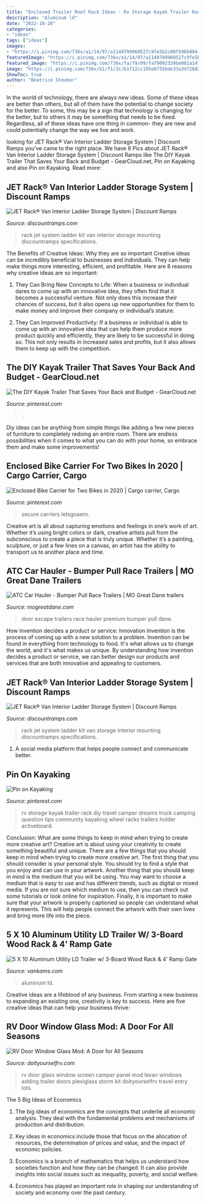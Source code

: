 ```yaml
---
title: "Enclosed Trailer Roof Rack Ideas - Rv Storage Kayak Trailer Rack Diy Travel Camper Dreams Truck Camping Question Tips Community Kayaking Wheel Racks Trailers Holder Activeboard"
description: "Aluminum ld"
date: "2022-10-28"
categories:
- "ideas"
tags: ["ideas"]
images:
- "https://i.pinimg.com/736x/a1/14/97/a1149799960527c9fe5b2c00f596b804--rv-storage-camping-tips.jpg"
featuredImage: "https://i.pinimg.com/736x/a1/14/97/a1149799960527c9fe5b2c00f596b804--rv-storage-camping-tips.jpg"
featured_image: "https://i.pinimg.com/736x/fa/79/09/fa79092339be081a147110d9b9736b76.jpg"
image: "https://i.pinimg.com/736x/b1/f1/2c/b1f12cc195e0755bde33a3472682560d.jpg"
ShowToc: true
author: "Beatrice Steuber"
---
```



In the world of technology, there are always new ideas. Some of these ideas are better than others, but all of them have the potential to change society for the better. To some, this may be a sign that technology is changing for the better, but to others it may be something that needs to be fixed. Regardless, all of these ideas have one thing in common- they are new and could potentially change the way we live and work.

	

		
looking for JET Rack® Van Interior Ladder Storage System | Discount Ramps you've came to the right place. We have 8 Pics about JET Rack® Van Interior Ladder Storage System | Discount Ramps like The DIY Kayak Trailer That Saves Your Back and Budget - GearCloud.net, Pin on Kayaking and also Pin on Kayaking. Read more:
		
    
## JET Rack® Van Interior Ladder Storage System | Discount Ramps

<img loading=lazy src="https://www.discountramps.com/images/xxl/JET-RACK.jpg?v=100114440491-6" onerror="this.onerror=null;this.src='https://tse1.mm.bing.net/th?id=OIP.b3dvUvPRBDpBMj5nLZ12hQHaHa&amp;pid=15.1';" alt="JET Rack® Van Interior Ladder Storage System | Discount Ramps">

_Source: discountramps.com_

>rack jet system ladder kit van interior storage mounting discountramps specifications. 

	

The Benefits of Creative Ideas: Why they are so important
Creative ideas can be incredibly beneficial to businesses and individuals. They can help make things more interesting, efficient, and profitable. Here are 8 reasons why creative ideas are so important:
1. They Can Bring New Concepts to Life: When a business or individual dares to come up with an innovative idea, they often find that it becomes a successful venture. Not only does this increase their chances of success, but it also opens up new opportunities for them to make money and improve their company or individual’s stature.

2. They Can Improved Productivity: If a business or individual is able to come up with an innovative idea that can help them produce more product quickly and efficiently, they are likely to be successful in doing so. This not only results in increased sales and profits, but it also allows them to keep up with the competition.


    
## The DIY Kayak Trailer That Saves Your Back And Budget - GearCloud.net

<img loading=lazy src="https://i.pinimg.com/736x/b1/f1/2c/b1f12cc195e0755bde33a3472682560d.jpg" onerror="this.onerror=null;this.src='https://tse4.mm.bing.net/th?id=OIP.sJYazf4xddl9_-f-6FDpEAHaFt&amp;pid=15.1';" alt="The DIY Kayak Trailer That Saves Your Back and Budget - GearCloud.net">

_Source: pinterest.com_

>. 

	

Diy ideas can be anything from simple things like adding a few new pieces of furniture to completely redoing an entire room. There are endless possibilities when it comes to what you can do with your home, so embrace them and make some improvements!

    
## Enclosed Bike Carrier For Two Bikes In 2020 | Cargo Carrier, Cargo

<img loading=lazy src="https://i.pinimg.com/736x/fa/79/09/fa79092339be081a147110d9b9736b76.jpg" onerror="this.onerror=null;this.src='https://tse2.mm.bing.net/th?id=OIP.1QvHXcPwIBg9-D7phCQBjgHaF7&amp;pid=15.1';" alt="Enclosed Bike Carrier for Two Bikes in 2020 | Cargo carrier, Cargo">

_Source: pinterest.com_

>secure carriers letsgoaero. 

	

Creative art is all about capturing emotions and feelings in one’s work of art. Whether it’s using bright colors or dark, creative artists pull from the subconscious to create a piece that is truly unique. Whether it’s a painting, sculpture, or just a few lines on a canvas, an artist has the ability to transport us to another place and time.

    
## ATC Car Hauler - Bumper Pull Race Trailers | MO Great Dane Trailers

<img loading=lazy src="https://mogreatdane.com/wp-content/uploads/2016/10/1-Premium-Escape-Door.jpg" onerror="this.onerror=null;this.src='https://tse3.mm.bing.net/th?id=OIP.T8pot1OPtimJvZmdsUHZmQHaE8&amp;pid=15.1';" alt="ATC Car Hauler - Bumper Pull Race Trailers | MO Great Dane trailers">

_Source: mogreatdane.com_

>door escape trailers race hauler premium bumper pull dane. 

	

How invention decides a product or service: Innovation
Invention is the process of coming up with a new solution to a problem. Invention can be found in everything from technology to food. It's what allows us to change the world, and it's what makes us unique. By understanding how invention decides a product or service, we can better design our products and services that are both innovative and appealing to customers.

    
## JET Rack® Van Interior Ladder Storage System | Discount Ramps

<img loading=lazy src="https://www.discountramps.com/images/xxl/JET-RACK.jpg?v=100114440491-5" onerror="this.onerror=null;this.src='https://tse2.mm.bing.net/th?id=OIP.TWsonbJasanStAiPg5u45wHaHa&amp;pid=15.1';" alt="JET Rack® Van Interior Ladder Storage System | Discount Ramps">

_Source: discountramps.com_

>rack jet system ladder kit van storage interior mounting discountramps specifications. 

	

1. A social media platform that helps people connect and communicate better.

    
## Pin On Kayaking

<img loading=lazy src="https://i.pinimg.com/736x/a1/14/97/a1149799960527c9fe5b2c00f596b804--rv-storage-camping-tips.jpg" onerror="this.onerror=null;this.src='https://tse3.mm.bing.net/th?id=OIP.2N6JP2M3wM0mXIHxNcYnEgHaJ4&amp;pid=15.1';" alt="Pin on Kayaking">

_Source: pinterest.com_

>rv storage kayak trailer rack diy travel camper dreams truck camping question tips community kayaking wheel racks trailers holder activeboard. 

	

Conclusion: What are some things to keep in mind when trying to create more creative art?
Creative art is about using your creativity to create something beautiful and unique. There are a few things that you should keep in mind when trying to create more creative art. The first thing that you should consider is your personal style. You should try to find a style that you enjoy and can use in your artwork. Another thing that you should keep in mind is the medium that you will be using. You may want to choose a medium that is easy to use and has different trends, such as digital or mixed media. If you are not sure which medium to use, then you can check out some tutorials or look online for inspiration. Finally, it is important to make sure that your artwork is properly captioned so people can understand what it represents. This will help people connect the artwork with their own lives and bring more life into the piece.

    
## 5 X 10 Aluminum Utility LD Trailer W/ 3-Board Wood Rack &amp; 4&#039; Ramp Gate

<img loading=lazy src="https://cdn.shopify.com/s/files/1/0863/6430/products/trailerld5101_1200x1200.jpg?v=1587053600" onerror="this.onerror=null;this.src='https://tse2.mm.bing.net/th?id=OIP.NuYYab11sns2S9DpVai07AHaFs&amp;pid=15.1';" alt="5 X 10 Aluminum Utility LD Trailer w/ 3-Board Wood Rack &amp; 4&#039; Ramp Gate">

_Source: vankams.com_

>aluminum ld. 

	

Creative ideas are a lifeblood of any business. From starting a new business to expanding an existing one, creativity is key to success. Here are five creative ideas that can help your business thrive:

    
## RV Door Window Glass Mod: A Door For All Seasons

<img loading=lazy src="http://cdn.doityourselfrv.com/wp-content/uploads/2013/06/RV-Door-Window-Glass-3.jpg" onerror="this.onerror=null;this.src='https://tse2.mm.bing.net/th?id=OIP.V6QuHsUCJYZKF5oT_3uqSQHaIU&amp;pid=15.1';" alt="RV Door Window Glass Mod: A Door for All Seasons">

_Source: doityourselfrv.com_

>rv door glass window screen camper panel mod lexan windows adding trailer doors plexiglass storm kit doityourselfrv travel entry lots. 

	

The 5 Big Ideas of Economics
1. The big ideas of economics are the concepts that underlie all economic analysis. They deal with the fundamental problems and mechanisms of production and distribution.
2. Key ideas in economics include those that focus on the allocation of resources, the determination of prices and value, and the impact of economic policies.

3. Economics is a branch of mathematics that helps us understand how societies function and how they can be changed. It can also provide insights into social issues such as inequality, poverty, and social welfare.

4. Economics has played an important role in shaping our understanding of society and economy over the past century.

